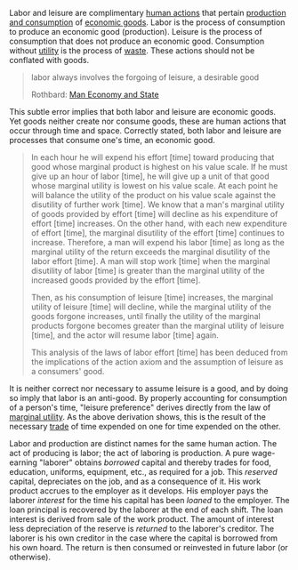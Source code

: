 Labor and leisure are complimentary [human actions](https://en.wikipedia.org/wiki/Action_axiom) that pertain [production and consumption](Production-and-Consumption) of [economic goods](https://en.m.wikipedia.org/wiki/Goods_and_services). Labor is the process of consumption to produce an economic good (production). Leisure is the process of consumption that does not produce an economic good. Consumption without [utility](Glossary#utility) is the process of [waste](https://en.wikipedia.org/wiki/Waste). These actions should not be conflated with goods.

> labor always involves the forgoing of leisure, a desirable good
>
> Rothbard: [Man Economy and State](https://mises.org/library/man-economy-and-state-power-and-market/html/p/926)

This subtle error implies that both labor and leisure are economic goods. Yet goods neither create nor consume goods, these are human actions that occur through time and space. Correctly stated, both labor and leisure are processes that consume one's time, an economic good.

> In each hour he will expend his effort [time] toward producing that good whose marginal product is highest on his value scale. If he must give up an hour of labor [time], he will give up a unit of that good whose marginal utility is lowest on his value scale. At each point he will balance the utility of the product on his value scale against the disutility of further work [time]. We know that a man's marginal utility of goods provided by effort [time] will decline as his expenditure of effort [time] increases. On the other hand, with each new expenditure of effort [time], the marginal disutility of the effort [time] continues to increase. Therefore, a man will expend his labor [time] as long as the marginal utility of the return exceeds the marginal disutility of the labor effort [time]. A man will stop work [time] when the marginal disutility of labor [time] is greater than the marginal utility of the increased goods provided by the effort [time].
>
> Then, as his consumption of leisure [time] increases, the marginal utility of leisure [time] will decline, while the marginal utility of the goods forgone increases, until finally the utility of the marginal products forgone becomes greater than the marginal utility of leisure [time], and the actor will resume labor [time] again.
>
> This analysis of the laws of labor effort [time] has been deduced from the implications of the action axiom and the assumption of leisure as a consumers' good.

It is neither correct nor necessary to assume leisure is a good, and by doing so imply that labor is an anti-good. By properly accounting for consumption of a person's time, "leisure preference" derives directly from the law of [marginal utility](https://en.wikipedia.org/wiki/Marginal_utility). As the above derivation shows, this is the result of the necessary [trade](Glossary#trade) of time expended on one for time expended on the other.

Labor and production are distinct names for the same human action. The act of producing is labor; the act of laboring is production. A pure wage-earning "laborer" obtains *borrowed* capital and thereby trades for food, education, uniforms, equipment, etc., as required for a job. This *reserved* capital, depreciates on the job, and as a consequence of it. His work product accrues to the employer as it develops. His employer pays the laborer *interest* for the time his capital has been *loaned* to the employer. The loan principal is recovered by the laborer at the end of each shift. The loan interest is derived from sale of the work product. The amount of interest less depreciation of the reserve is *returned* to the laborer's creditor. The laborer is his own creditor in the case where the capital is borrowed from his own hoard. The return is then consumed or reinvested in future labor (or otherwise).
